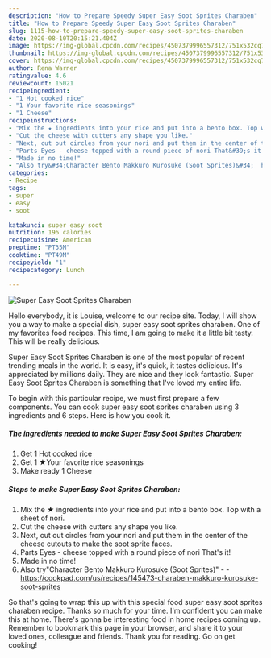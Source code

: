 ```yaml
---
description: "How to Prepare Speedy Super Easy Soot Sprites Charaben"
title: "How to Prepare Speedy Super Easy Soot Sprites Charaben"
slug: 1115-how-to-prepare-speedy-super-easy-soot-sprites-charaben
date: 2020-08-10T20:15:21.404Z
image: https://img-global.cpcdn.com/recipes/4507379996557312/751x532cq70/super-easy-soot-sprites-charaben-recipe-main-photo.jpg
thumbnail: https://img-global.cpcdn.com/recipes/4507379996557312/751x532cq70/super-easy-soot-sprites-charaben-recipe-main-photo.jpg
cover: https://img-global.cpcdn.com/recipes/4507379996557312/751x532cq70/super-easy-soot-sprites-charaben-recipe-main-photo.jpg
author: Rena Warner
ratingvalue: 4.6
reviewcount: 15021
recipeingredient:
- "1 Hot cooked rice"
- "1 Your favorite rice seasonings"
- "1 Cheese"
recipeinstructions:
- "Mix the ★ ingredients into your rice and put into a bento box. Top with a sheet of nori."
- "Cut the cheese with cutters any shape you like."
- "Next, cut out circles from your nori and put them in the center of the cheese cutouts to make the soot sprite faces."
- "Parts Eyes - cheese topped with a round piece of nori That&#39;s it!"
- "Made in no time!"
- "Also try&#34;Character Bento Makkuro Kurosuke (Soot Sprites)&#34;  https://cookpad.com/us/recipes/145473-charaben-makkuro-kurosuke-soot-sprites"
categories:
- Recipe
tags:
- super
- easy
- soot

katakunci: super easy soot 
nutrition: 196 calories
recipecuisine: American
preptime: "PT35M"
cooktime: "PT49M"
recipeyield: "1"
recipecategory: Lunch

---
```



![Super Easy Soot Sprites Charaben](https://img-global.cpcdn.com/recipes/4507379996557312/751x532cq70/super-easy-soot-sprites-charaben-recipe-main-photo.jpg)

Hello everybody, it is Louise, welcome to our recipe site. Today, I will show you a way to make a special dish, super easy soot sprites charaben. One of my favorites food recipes. This time, I am going to make it a little bit tasty. This will be really delicious.

Super Easy Soot Sprites Charaben is one of the most popular of recent trending meals in the world. It is easy, it's quick, it tastes delicious. It's appreciated by millions daily. They are nice and they look fantastic. Super Easy Soot Sprites Charaben is something that I've loved my entire life.




To begin with this particular recipe, we must first prepare a few components. You can cook super easy soot sprites charaben using 3 ingredients and 6 steps. Here is how you cook it.

<!--inarticleads1-->

##### The ingredients needed to make Super Easy Soot Sprites Charaben:

1. Get 1 Hot cooked rice
1. Get 1 ★Your favorite rice seasonings
1. Make ready 1 Cheese




<!--inarticleads2-->

##### Steps to make Super Easy Soot Sprites Charaben:

1. Mix the ★ ingredients into your rice and put into a bento box. Top with a sheet of nori.
1. Cut the cheese with cutters any shape you like.
1. Next, cut out circles from your nori and put them in the center of the cheese cutouts to make the soot sprite faces.
1. Parts Eyes - cheese topped with a round piece of nori That&#39;s it!
1. Made in no time!
1. Also try&#34;Character Bento Makkuro Kurosuke (Soot Sprites)&#34; -  - https://cookpad.com/us/recipes/145473-charaben-makkuro-kurosuke-soot-sprites




So that's going to wrap this up with this special food super easy soot sprites charaben recipe. Thanks so much for your time. I'm confident you can make this at home. There's gonna be interesting food in home recipes coming up. Remember to bookmark this page in your browser, and share it to your loved ones, colleague and friends. Thank you for reading. Go on get cooking!

